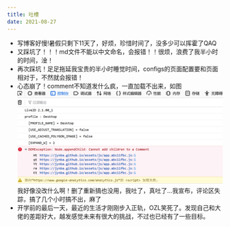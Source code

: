 ```yaml
---
title: 吐槽
date: 2021-08-27
---
```


- 写博客好慢!暑假只剩下11天了，好烦，珍惜时间了，没多少可以挥霍了QAQ
- 又踩坑了！！！md文件不能以中文命名，会报错！！很烦，浪费了我半小时的时间，淦！
- 再次踩坑！足足拖延我宝贵的半小时睡觉时间，configs的页面配置要和页面相对于，不然就会报错！
- 心态崩了！comment不知道发什么疯，一直加载不出来，如图![Image text](../../.vuepress/public/b2.png)
我好像没改什么啊！删了重新搞也没用，我吐了，真吐了...我宣布，评论区失踪，搞了几个小时搞不出，麻了
- 开学前的最后一天，最近的生活才刚刚步入正轨，OZL笑死了。发现自己和大佬的差距好大，越发感觉未来有很大的挑战，不过也已经有了一些目标。